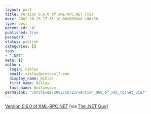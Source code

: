 ```yaml
---
layout: post
title: Version 0.6.0 of XML-RPC.NET [via
date: 2002-10-23 17:31:18.000000000 +00:00
type: post
parent_id: '0'
published: true
password: ''
status: publish
categories: []
tags:
- ".NET"
meta: {}
author:
  login: niklas
  email: niklas@protocol7.com
  display_name: Niklas
  first_name: Niklas
  last_name: Gustavsson
permalink: "/archives/2002/10/23/version_060_of_xml_rpcnet_via/"
---
```

[Version 0.6.0 of XML-RPC.NET](http://www.cookcomputing.com/blog/archives/000147.html) [via [The .NET Guy](http://dotnetguy.techieswithcats.com/archives/001294.shtml)]

